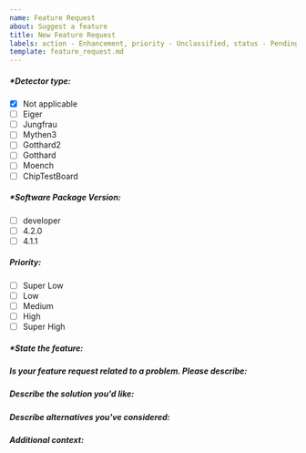 ```yaml
---
name: Feature Request
about: Suggest a feature
title: New Feature Request
labels: action - Enhancement, priority - Unclassified, status - Pending
template: feature_request.md
---
```


<!--  Check an option by - [x], Uncheck an option by - [ ] -->
<!-- Please preview to see your option has been selected -->

<!-- Please fill out everything with an *, as this report will be discarded otherwise -->

##### *Detector type: 
- [x] Not applicable
- [ ] Eiger
- [ ] Jungfrau
- [ ] Mythen3
- [ ] Gotthard2
- [ ] Gotthard
- [ ] Moench
- [ ] ChipTestBoard

##### *Software Package Version: 
- [ ] developer
- [ ] 4.2.0
- [ ] 4.1.1
<!-- If others, please describe -->

##### Priority:
- [ ] Super Low
- [ ] Low
- [ ] Medium
- [ ] High
- [ ] Super High

##### *State the feature:
<!--  A clear and concise description of what the feature is -->

##### Is your feature request related to a problem. Please describe:

##### Describe the solution you'd like:

##### Describe alternatives you've considered:

##### Additional context:
<!--  Add any other context about the feature here -->

